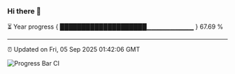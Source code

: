 ### Hi there 👋

⏳ Year progress { ████████████████████▁▁▁▁▁▁▁▁▁▁ } 67.69 %

---

⏰ Updated on Fri, 05 Sep 2025 01:42:06 GMT

![Progress Bar CI](https://github.com/liununu/liununu/workflows/Progress%20Bar%20CI/badge.svg)

